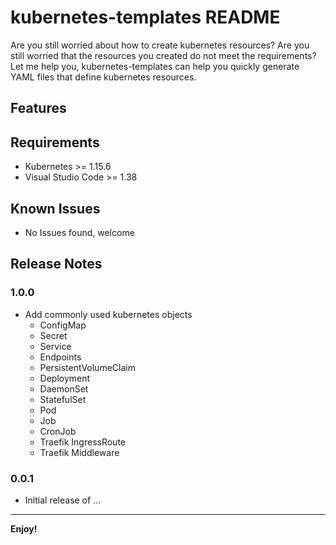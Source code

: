 # kubernetes-templates README

Are you still worried about how to create kubernetes resources? Are you still worried that the resources you created do not meet the requirements?
Let me help you, kubernetes-templates can help you quickly generate YAML files that define kubernetes resources.

## Features


## Requirements
- Kubernetes >= 1.15.6
- Visual Studio Code >= 1.38

## Known Issues
- No Issues found, welcome

## Release Notes

### 1.0.0
- Add commonly used kubernetes objects
    - ConfigMap
    - Secret
    - Service
    - Endpoints
    - PersistentVolumeClaim
    - Deployment
    - DaemonSet
    - StatefulSet
    - Pod
    - Job
    - CronJob
    - Traefik IngressRoute
    - Traefik Middleware

### 0.0.1
- Initial release of ...

-----------------------------------------------------------------------------------------------------------

**Enjoy!**
